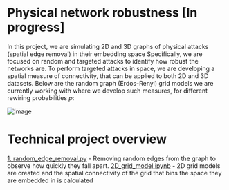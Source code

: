 # Physical network robustness [In progress] 
In this project, we are simulating 2D and 3D graphs of physical attacks (spatial edge removal) in their embedding space Specifically, we are focused on random and targeted attacks to identify how robust the networks are. 
To perform targeted attacks in space, we are developing a spatial measure of connectivity, that can be applied to both 2D and 3D datasets. Below are the random graph (Erdos-Renyi) grid models we are currently working with where we develop such measures, for different rewiring probabilities $p$:

![image](https://github.com/lukablagoje/physical_network_robustness/assets/52599010/3fc4c251-c349-47b0-a682-b8ea4e53ed7a)


# Technical project overview
[1. random_edge_removal.py](https://github.com/lukablagoje/physical-network-robustness/blob/main/1.%20random_edge_removal.py) - Removing random edges from the graph to observe how quickly they fall apart.
[2D_grid_model.ipynb](https://github.com/lukablagoje/physical-network-robustness/blob/main/2D_grid_model.ipynb) - 2D grid models are created and the spatial connectivity of the grid that bins the space they are embedded in is calculated


